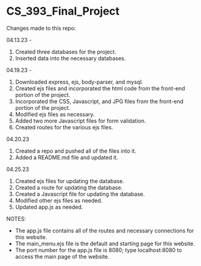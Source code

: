 # CS_393_Final_Project
Changes made to this repo:

04.13.23 - 
1. Created three databases for the project.
2. Inserted data into the necessary databases.

04.19.23 - 
1. Downloaded express, ejs, body-parser, and mysql.
2. Created ejs files and incorporated the html code from the front-end portion of the project.
3. Incorporated the CSS, Javascript, and JPG files from the front-end portion of the project.
4. Modified ejs files as necessary. 
5. Added two more Javascript files for form validation. 
6. Created routes for the various ejs files.

04.20.23
1. Created a repo and pushed all of the files into it.
2. Added a README.md file and updated it.

04.25.23
1. Created ejs files for updating the database.
2. Created a route for updating the database. 
3. Created a Javascript file for updating the database.
4. Modified other ejs files as needed. 
5. Updated app.js as needed.

NOTES:
- The app.js file contains all of the routes and necessary connections for this website.
- The main_menu.ejs file is the default and starting page for this website. 
- The port number for the app.js file is 8080; type localhost:8080 to access the main page of the website.